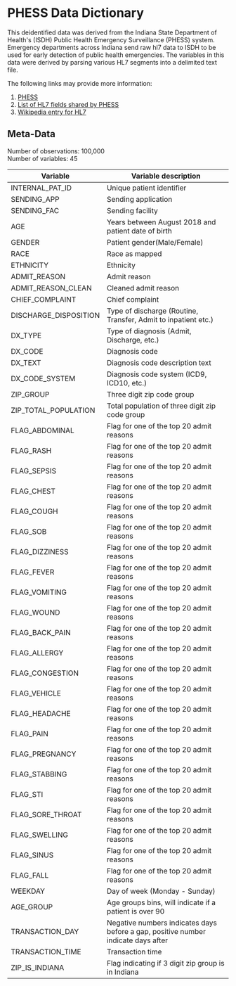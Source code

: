 # PHESS Data Dictionary

This deidentified data was derived from the Indiana State Department of Health's (ISDH) Public Health Emergency Surveillance (PHESS) system. Emergency
departments across Indiana send raw hl7 data to ISDH to be used for early detection of public health emergencies. The variables in this data were derived by parsing various HL7 segments into a delimited text file.

The following links may provide more information:

1. [PHESS](https://www.in.gov/isdh/18085.htm)
2. [List of HL7 fields shared by PHESS](https://eportal.isdh.in.gov/MeaningfulUse/Documents/ISDH_PHESS_Messaging_Feedback_Template_01-12-2018.pdf)
3. [Wikipedia entry for HL7](https://en.wikipedia.org/wiki/Health_Level_7)

 
## Meta-Data  
Number of observations: 100,000  
Number of variables: 45  

| **Variable**            | **Variable description**                                                                   |
|-----------------------|-----------------------------------------------------------------------------------|
| INTERNAL_PAT_ID       | Unique patient identifier                                                         |
| SENDING_APP           | Sending application                                                               |
| SENDING_FAC           | Sending facility                                                                  |
| AGE                   | Years between August 2018 and patient date of birth                               |
| GENDER                | Patient gender(Male/Female)                                                    |
| RACE                  | Race as mapped                                                      |
| ETHNICITY             | Ethnicity                                                 |
| ADMIT_REASON          | Admit reason                                                                      |
| ADMIT_REASON_CLEAN    | Cleaned admit reason                                                              |
| CHIEF_COMPLAINT       | Chief complaint                                                                   |
| DISCHARGE_DISPOSITION | Type of discharge (Routine, Transfer, Admit to inpatient etc.)                    |
| DX_TYPE               | Type of diagnosis (Admit, Discharge, etc.)                                        |
| DX_CODE               | Diagnosis code                                                                    |
| DX_TEXT               | Diagnosis code description text                                                   |
| DX_CODE_SYSTEM        | Diagnosis code system (ICD9, ICD10, etc.)                                         |
| ZIP_GROUP             | Three digit zip code group                                                        |
| ZIP_TOTAL_POPULATION  | Total population of three digit zip code group                                    |
| FLAG_ABDOMINAL        | Flag for one of the top 20 admit reasons                                          |
| FLAG_RASH             | Flag for one of the top 20 admit reasons                                          |
| FLAG_SEPSIS           | Flag for one of the top 20 admit reasons                                          |
| FLAG_CHEST            | Flag for one of the top 20 admit reasons                                          |
| FLAG_COUGH            | Flag for one of the top 20 admit reasons                                          |
| FLAG_SOB              | Flag for one of the top 20 admit reasons                                          |
| FLAG_DIZZINESS        | Flag for one of the top 20 admit reasons                                          |
| FLAG_FEVER            | Flag for one of the top 20 admit reasons                                          |
| FLAG_VOMITING         | Flag for one of the top 20 admit reasons                                          |
| FLAG_WOUND            | Flag for one of the top 20 admit reasons                                          |
| FLAG_BACK_PAIN        | Flag for one of the top 20 admit reasons                                          |
| FLAG_ALLERGY          | Flag for one of the top 20 admit reasons                                          |
| FLAG_CONGESTION       | Flag for one of the top 20 admit reasons                                          |
| FLAG_VEHICLE          | Flag for one of the top 20 admit reasons                                          |
| FLAG_HEADACHE         | Flag for one of the top 20 admit reasons                                          |
| FLAG_PAIN             | Flag for one of the top 20 admit reasons                                          |
| FLAG_PREGNANCY        | Flag for one of the top 20 admit reasons                                          |
| FLAG_STABBING         | Flag for one of the top 20 admit reasons                                          |
| FLAG_STI              | Flag for one of the top 20 admit reasons                                          |
| FLAG_SORE_THROAT      | Flag for one of the top 20 admit reasons                                          |
| FLAG_SWELLING         | Flag for one of the top 20 admit reasons                                          |
| FLAG_SINUS            | Flag for one of the top 20 admit reasons                                          |
| FLAG_FALL             | Flag for one of the top 20 admit reasons                                          |
| WEEKDAY               | Day of week (Monday - Sunday)                                                     |
| AGE_GROUP             | Age groups bins, will indicate if a patient is over 90                            |
| TRANSACTION_DAY       | Negative numbers indicates days before a gap, positive number indicate days after |
| TRANSACTION_TIME      | Transaction time                                                                  |
| ZIP_IS_INDIANA        | Flag indicating if 3 digit zip group is in Indiana                                |
